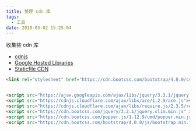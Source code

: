 ```yaml
---
title: 整理 cdn 库
tags:
  - 工具
date: 2018-05-02 15:25:04
---
```



收集些 cdn 库
<!-- more --><!-- toc -->

- [cdnjs](https://cdnjs.com/)
- [Google Hosted Libraries](https://developers.google.com/speed/libraries/)
- [Staticfile CDN](https://www.staticfile.org/)

```html
<link rel="stylesheet" href="https://cdn.bootcss.com/bootstrap/4.0.0/css/bootstrap.min.css">


<script src="https://ajax.googleapis.com/ajax/libs/jquery/3.3.1/jquery.min.js"></script>
<script src="https://cdnjs.cloudflare.com/ajax/libs/ace/1.2.9/ace.js"></script>
<script src="https://cdnjs.cloudflare.com/ajax/libs/require.js/2.3.5/require.min.js" ></script>
<script src="https://cdn.bootcss.com/jquery/3.2.1/jquery.slim.min.js" ></script>
<script src="https://cdn.bootcss.com/popper.js/1.12.9/umd/popper.min.js"></script>
<script src="https://cdn.bootcss.com/bootstrap/4.0.0/js/bootstrap.min.js"></script>
```
